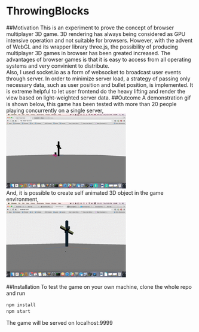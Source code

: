 # ThrowingBlocks
##Motivation
This is an experiment to prove the concept of browser multiplayer 3D game. 3D rendering has always being considered as GPU intensive operation and not suitable for browsers. However, with the advent of WebGL and its wrapper library three.js, the possibility of producing multiplayer 3D games in browser has been greated increased. The advantages of browser games is that it is easy to access from all operating systems and very convinient to distribute.  
Also, I used socket.io as a form of websocket to broadcast user events through server. In order to minimize server load, a strategy of passing only necessary data, such as user position and bullet position, is implemented. It is extreme helpful to let user frontend do the heavy lifting and render the view based on light-weighted server data.
##Outcome
A demonstration gif is shown below, this game has been tested with more than 20 people playing concurrently on a single server,  
![alt text](https://github.com/bosonX/ThrowingBlocks/raw/master/img/throw.gif "Throw")  
And, it is possible to create self animated 3D object in the game environment,  
![alt text](https://github.com/bosonX/ThrowingBlocks/raw/master/img/animate.gif "Animate")  

##Installation
To test the game on your own machine, clone the whole repo and run
```javascript
npm install
npm start
```
The game will be served on localhost:9999
